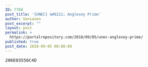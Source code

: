 ```yaml
---
ID: 7768
post_title: '{UNEC} &#8211; Anglesey Prime'
author: Seniasen
post_excerpt: ""
layout: post
permalink: >
  https://portalrepository.com/2018/09/05/unec-anglesey-prime/
published: true
post_date: 2018-09-05 08:08:09
---
```

<pre>206E03556C4D</pre>